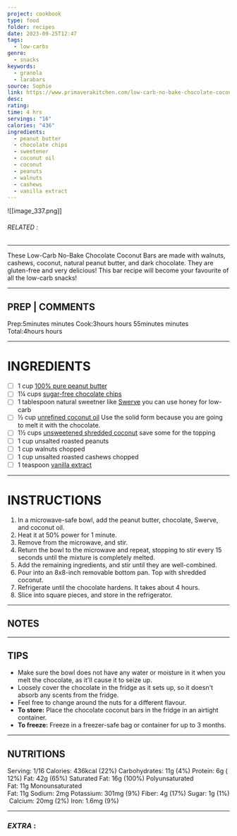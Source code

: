 ```yaml
---
project: cookbook
type: food
folder: recipes
date: 2023-09-25T12:47
tags:
  - low-carbs
genre:
  - snacks
keywords:
  - granola
  - larabars
source: Sophie
link: https://www.primaverakitchen.com/low-carb-no-bake-chocolate-coconut-bars/#wprm-recipe-container-27057
desc: 
rating: 
time: 4 hrs
servings: "16"
calories: "436"
ingredients:
  - peanut butter
  - chocolate chips
  - sweetener
  - coconut oil
  - coconut
  - peanuts
  - walnuts
  - cashews
  - vanilla extract
---
```


![[image_337.png]]
###### *RELATED* : 
---
These Low-Carb No-Bake Chocolate Coconut Bars are made with walnuts, cashews, coconut, natural peanut butter, and dark chocolate. They are gluten-free and very delicious! This bar recipe will become your favourite of all the low-carb snacks!

---
## PREP | COMMENTS

Prep:5minutes minutes
Cook:3hours hours 55minutes minutes
Total:4hours hours

---
# INGREDIENTS

- [ ] 1 cup [](https://amzn.to/30y57MU)[100% pure peanut butter](https://amzn.to/2vDlVnx)
- [ ] 1¼ cups [](https://amzn.to/2YbYb6k)[sugar-free chocolate chips](https://amzn.to/2ORu27I)
- [ ] 1 tablespoon natural sweetner like [Swerve](https://amzn.to/2Op2lSN) you can use honey for low-carb
- [ ] ½ cup [unrefined coconut oil](https://amzn.to/2FWUF7X) Use the solid form because you are going to melt it with the chocolate.
- [ ] 1½ cups [](https://amzn.to/2syjOmy)[unsweetened shredded coconut](https://amzn.to/2vwkh6M) save some for the topping
- [ ] 1 cup unsalted roasted peanuts
- [ ] 1 cup walnuts chopped
- [ ] 1 cup unsalted roasted cashews chopped
- [ ] 1 teaspoon [vanilla extract](https://amzn.to/2NtaDL9)

---
# INSTRUCTIONS

1. In a microwave-safe bowl, add the peanut butter, chocolate, Swerve, and coconut oil.
2. Heat it at 50% power for 1 minute.
3. Remove from the microwave, and stir.
4. Return the bowl to the microwave and repeat, stopping to stir every 15 seconds until the mixture is completely melted.
5. Add the remaining ingredients, and stir until they are well-combined.
6. Pour into an 8x8-inch removable bottom pan. Top with shredded coconut.
7. Refrigerate until the chocolate hardens. It takes about 4 hours.
8. Slice into square pieces, and store in the refrigerator.

---
## NOTES



---
## TIPS

- Make sure the bowl does not have any water or moisture in it when you melt the chocolate, as it'll cause it to seize up. 
- Loosely cover the chocolate in the fridge as it sets up, so it doesn't absorb any scents from the fridge. 
- Feel free to change around the nuts for a different flavour.
- **To store:** Place the chocolate coconut bars in the fridge in an airtight container.
- **To freeze:** Freeze in a freezer-safe bag or container for up to 3 months.

---
## NUTRITIONS

Serving: 1/16 Calories: 436kcal (22%) Carbohydrates: 11g (4%) Protein: 6g (12%) Fat: 42g (65%) Saturated Fat: 16g (100%) Polyunsaturated Fat: 11g Monounsaturated Fat: 11g Sodium: 2mg Potassium: 301mg (9%) Fiber: 4g (17%) Sugar: 1g (1%) Calcium: 20mg (2%) Iron: 1.6mg (9%)

---
### *EXTRA* :



